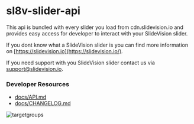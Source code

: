 # sl8v-slider-api
This api is bundled with every slider you load from cdn.slidevision.io and provides easy access for developer to interact with your SlideVision slider.

If you dont know what a SlideVision slider is you can find more information on [https://slidevision.io](https://slidevision.io/).

If you need support with you SlideVision slider contact us via support@slidevision.io.

### Developer Resources
* [docs/API.md](docs/API.md)
* [docs/CHANGELOG.md](docs/CHANGELOG.md)

![targetgroups](https://github.com/slidevision/sl8v-slider-api/blob/master/docs/targetgroups.png)
